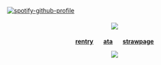 [![spotify-github-profile](https://spotify-github-profile.kittinanx.com/api/view?uid=amwonvf2avhdwndphxsrhb8g5&cover_image=true&theme=novatorem&show_offline=true&background_color=121212&interchange=false&bar_color=53b14f&bar_color_cover=true)](https://github.com/kittinan/spotify-github-profile)




  
</h4> 
<h4 align="center">
  

<h4 align="center">

 ![](https://projectpokemon.org/images/normal-sprite/rockruff.gif)
  

<h4 align="center">
  
  <ins>[rentry](https://rentry.co/yurilvr69)</ins>⠀⠀ <ins>[ata](https://calamity.atabook.org/)</ins>⠀⠀ <ins>[strawpage](https://euphorial.straw.page/)</ins>


![](https://komarev.com/ghpvc/?username=Iovefool&color=966fd6&style=plastic&label=☆)
</h4>
</p>

<h4 align="center">
  


